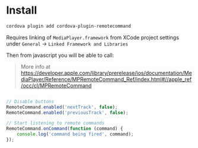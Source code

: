 # Install

```bash
cordova plugin add cordova-plugin-remotecommand
```

Requires linking of `MediaPlayer.framework` from XCode project settings under `General` -> `Linked Framework and Libraries`

Then from javascript you will be able to call:

> More info at https://developer.apple.com/library/prerelease/ios/documentation/MediaPlayer/Reference/MPRemoteCommand_Ref/index.html#//apple_ref/occ/cl/MPRemoteCommand

```javascript

// Disable buttons
RemoteCommand.enabled('nextTrack', false);
RemoteCommand.enabled('previousTrack', false);

// Start listening to remote commands
RemoteCommand.onCommand(function (command) {
	console.log('command being fired', command);
});

```
